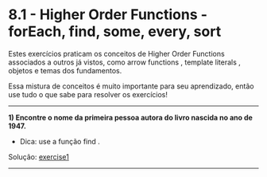 # 8.1 - Higher Order Functions - forEach, find, some, every, sort

Estes exercícios praticam os conceitos de Higher Order Functions associados a outros já vistos, como arrow functions , template literals , objetos e temas dos fundamentos. 

Essa mistura de conceitos é muito importante para seu aprendizado, então use tudo o que sabe para resolver os exercícios!

<hr>

**1) Encontre o nome da primeira pessoa autora do livro nascida no ano de 1947.**

* Dica: use a função find .

Solução: [exercise1](./exercise1.js)

<hr>

